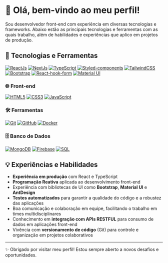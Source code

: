 # 👋 Olá, bem-vindo ao meu perfil!

Sou desenvolvedor front-end com experiência em diversas tecnologias e frameworks. Abaixo estão as principais tecnologias e ferramentas com as quais trabalho, além de habilidades e experiências que aplico em projetos de produção.

## 🚀 Tecnologias e Ferramentas

[![ReactJs](https://img.shields.io/badge/-ReactJs-61DAFB?style=for-the-badge&logo=react&logoColor=white)](https://reactjs.org/)
[![NextJs](https://img.shields.io/badge/-NextJs-000000?style=for-the-badge&logo=nextdotjs&logoColor=white)](https://nextjs.org/)
[![TypeScript](https://img.shields.io/badge/-TypeScript-3178C6?style=for-the-badge&logo=typescript&logoColor=white)](https://www.typescriptlang.org/)
[![Styled-components](https://img.shields.io/badge/-Styled--Components-DB7093?style=for-the-badge&logo=styled-components&logoColor=white)](https://styled-components.com/)
[![TailwindCSS](https://img.shields.io/badge/-TailwindCSS-38B2AC?style=for-the-badge&logo=tailwind-css&logoColor=white)](https://tailwindcss.com/)
[![Bootstrap](https://img.shields.io/badge/-Bootstrap-7952B3?style=for-the-badge&logo=bootstrap&logoColor=white)](https://getbootstrap.com/)
[![React-hook-form](https://img.shields.io/badge/-React--Hook--Form-EC5990?style=for-the-badge&logo=react-hook-form&logoColor=white)](https://react-hook-form.com/)
[![Material UI](https://img.shields.io/badge/-Material--UI-007FFF?style=for-the-badge&logo=mui&logoColor=white)](https://mui.com/)

### 🌐 Front-end
[![HTML5](https://img.shields.io/badge/-HTML5-E34F26?style=for-the-badge&logo=html5&logoColor=white)](https://developer.mozilla.org/en-US/docs/Glossary/HTML5)
[![CSS3](https://img.shields.io/badge/-CSS3-1572B6?style=for-the-badge&logo=css3&logoColor=white)](https://developer.mozilla.org/en-US/docs/Web/CSS)
[![JavaScript](https://img.shields.io/badge/-JavaScript-F7DF1E?style=for-the-badge&logo=javascript&logoColor=black)](https://developer.mozilla.org/en-US/docs/Web/JavaScript)

### 🛠 Ferramentas
[![Git](https://img.shields.io/badge/-Git-F05032?style=for-the-badge&logo=git&logoColor=white)](https://git-scm.com/)
[![GitHub](https://img.shields.io/badge/-GitHub-181717?style=for-the-badge&logo=github&logoColor=white)](https://github.com/)
[![Docker](https://img.shields.io/badge/-Docker-2496ED?style=for-the-badge&logo=docker&logoColor=white)](https://www.docker.com/)

### 🗄️ Banco de Dados
[![MongoDB](https://img.shields.io/badge/-MongoDB-47A248?style=for-the-badge&logo=mongodb&logoColor=white)](https://www.mongodb.com/)
[![Firebase](https://img.shields.io/badge/-Firebase-FFCA28?style=for-the-badge&logo=firebase&logoColor=white)](https://firebase.google.com/)
[![SQL](https://img.shields.io/badge/-SQL-4479A1?style=for-the-badge&logo=postgresql&logoColor=white)](https://www.postgresql.org/)

## 💡 Experiências e Habilidades

- **Experiência em produção** com React e TypeScript
- **Programação Reativa** aplicada ao desenvolvimento front-end
- Experiência com bibliotecas de UI como **Bootstrap**, **Material UI** e **AntDesign**
- **Testes automatizados** para garantir a qualidade do código e a robustez das aplicações
- Boa comunicação e colaboração em equipe, facilitando o trabalho em times multidisciplinares
- Conhecimento em **integração com APIs RESTFUL** para consumo de dados em aplicações front-end
- Vivência com **versionamento de código** (Git) para controle e organização em projetos colaborativos

---

✨ Obrigado por visitar meu perfil! Estou sempre aberto a novos desafios e oportunidades.

